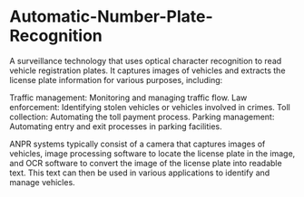# Automatic-Number-Plate-Recognition
A surveillance technology that uses optical character recognition to read vehicle registration plates. It captures images of vehicles and extracts the license plate information for various purposes, including:

Traffic management: Monitoring and managing traffic flow.
Law enforcement: Identifying stolen vehicles or vehicles involved in crimes.
Toll collection: Automating the toll payment process.
Parking management: Automating entry and exit processes in parking facilities.

ANPR systems typically consist of a camera that captures images of vehicles, image processing software to locate the license plate in the image, and OCR software to convert the image of the license plate into readable text. This text can then be used in various applications to identify and manage vehicles.
